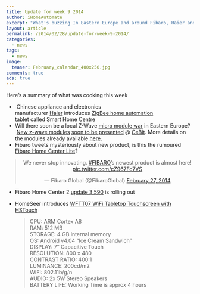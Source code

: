 ```yaml
---
title: Update for week 9 2014
author: iHomeAutomate
excerpt: "What's buzzing In Eastern Europe and around Fibaro, Haier and HomeSeer these days?"
layout: article
permalink: /2014/02/28/update-for-week-9-2014/
categories:
  - news
tags:
  - news
image: 
  teaser: February_calendar_400x250.jpg
comments: true
ads: true  
---
```

Here&#8217;s a summary of what was cooking this week

  *  Chinese appliance and electronics manufacturer <a href="http://www.haier.com/" target="_blank">Haier</a> introduces <a href="http://www.cepro.com/article/haier_launches_smart_home_centre_zigbee_enabled_tablet/" target="_blank">ZigBee home automation tablet</a> called Smart Home Centre
  * Will there soon be a local Z-Wave [micro module war][1] in Eastern Europe?  <a href="http://www.netichome.com/en/new-modules/" target="_blank">New z-wave modules</a> <a href="http://www.goap.eu/news/visit-us" target="_blank">soon to be presented</a> @ <a href="http://www.cebit.de/home" target="_blank">CeBit</a>. More details on the modules already available <a href="http://donar.messe.de/exhibitor/cebit/2014/Y306414/new-z-wave-products-eng-286395.pdf" target="_blank">here</a>.
  * Fibaro tweets mysteriously about new product, is this the rumoured <a href="http://forum.fibaro.com/viewtopic.php?t=3775" target="_blank">Fibaro Home Center Lite</a>?<br />
  
  <div align="center">
  <blockquote class="twitter-tweet" lang="en" style="a"><p>We never stop innovating. <a href="https://twitter.com/hashtag/FIBARO?src=hash">#FIBARO</a>’s newest product is almost here! <a href="http://t.co/cZ967Fc7VS">pic.twitter.com/cZ967Fc7VS</a></p>&mdash; Fibaro Global (@FibaroGlobal) <a href="https://twitter.com/FibaroGlobal/status/439084076075454464">February 27, 2014</a></blockquote>
    <script async src="//platform.twitter.com/widgets.js" charset="utf-8"></script>
  </div>
  
  
  * Fibaro Home Center 2 <a href="http://forum.fibaro.com/viewtopic.php?t=3822" target="_blank">update 3.590</a> is rolling out
  * HomeSeer introduces <a href="http://www.youtube.com/watch?v=D7zqvo8xD1Y" target="_blank">WFTT07 WiFi Tabletop Touchscreen with HSTouch</a>
    
    > CPU: ARM Cortex A8  
    > RAM: 512 MB  
    > STORAGE: 4 GB internal memory  
    > OS: Android v4.04 &#8220;Ice Cream Sandwich&#8221;  
    > DISPLAY: 7&#8243; Capacitive Touch  
    > RESOLUTION: 800 x 480  
    > CONTRAST RATIO: 400:1  
    > LUMINANCE: 200cd/m2  
    > WIFI: 802.11b/g/n  
    > AUDIO: 2x 5W Stereo Speakers  
    > BATTERY LIFE: Working Time is approx 4 hours

 [1]: {{site.url}}/tag/micro_modules/
